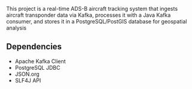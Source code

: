 This project is a real-time ADS-B aircraft tracking system that ingests aircraft transponder data via Kafka, processes it with a Java Kafka consumer, and stores it in a PostgreSQL/PostGIS database for geospatial analysis

## Dependencies
- Apache Kafka Client
- PostgreSQL JDBC
- JSON.org
- SLF4J API
